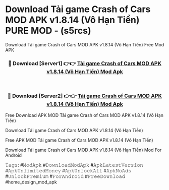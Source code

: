 # Download Tải game Crash of Cars MOD APK v1.8.14 (Vô Hạn Tiền) PURE MOD - (s5rcs)
Download Tải game Crash of Cars MOD APK v1.8.14 (Vô Hạn Tiền) Free Mod APK

<div align="center">
<h3>🔴 Download [Server1] 👉👉 <a href="https://apk-comot.site?title=Tải_game_Crash_of_Cars_MOD_APK_v1.8.14_(Vô_Hạn_Tiền)">Tải game Crash of Cars MOD APK v1.8.14 (Vô Hạn Tiền) Mod Apk</a></h3><br>

<h3>🔴 Download [Server2] 👉👉 <a href="https://apk-comot.site?title=Tải_game_Crash_of_Cars_MOD_APK_v1.8.14_(Vô_Hạn_Tiền)">Tải game Crash of Cars MOD APK v1.8.14 (Vô Hạn Tiền) Mod Apk</a></h3>
</div>


Free Download APK MOD Tải game Crash of Cars MOD APK v1.8.14 (Vô Hạn Tiền)

Download Tải game Crash of Cars MOD APK v1.8.14 (Vô Hạn Tiền) 

Free APK MOD Tải game Crash of Cars MOD APK v1.8.14 (Vô Hạn Tiền) 

Download Tải game Crash of Cars MOD APK v1.8.14 (Vô Hạn Tiền) Mod For Android

𝚃𝚊𝚐𝚜: #𝙼𝚘𝚍𝙰𝚙𝚔 #𝙳𝚘𝚠𝚗𝚕𝚘𝚊𝚍𝙼𝚘𝚍𝙰𝚙𝚔 #𝙰𝚙𝚔𝙻𝚊𝚝𝚎𝚜𝚝𝚅𝚎𝚛𝚜𝚒𝚘𝚗 #𝙰𝚙𝚔𝚄𝚗𝚕𝚒𝚖𝚒𝚝𝚎𝚍𝙼𝚘𝚗𝚎𝚢 #𝙰𝚙𝚔𝚄𝚗𝚕𝚘𝚌𝚔𝙰𝚕𝚕 #𝙰𝚙𝚔𝙽𝚘𝙰𝚍𝚜 #𝚄𝚗𝚕𝚘𝚌𝚔𝙿𝚛𝚎𝚖𝚒𝚞𝚖 #𝙵𝚘𝚛𝙰𝚗𝚍𝚛𝚘𝚒𝚍 #𝙵𝚛𝚎𝚎𝙳𝚘𝚠𝚗𝚕𝚘𝚊𝚍 #home_design_mod_apk